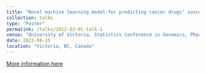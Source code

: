 ```yaml
---
title: "Novel machine learning model for predicting cancer drugs’ susceptibilities and discovering novel treatments."
collection: talks
type: "Poster"
permalink: /talks/2012-03-01-talk-1
venue: "University of Victoria, Statistics Conference in Genomics, Pharmaceutical Science, and Health Data Science"
date: 2022-08-15
location: "Victoria, BC, Canada"
---
```



[More information here](https://ubcxzhang.github.io/VictoriaConference/program/)
